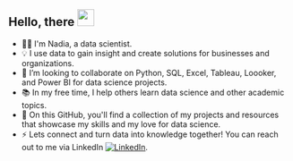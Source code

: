 ## Hello, there <img src="https://raw.githubusercontent.com/MartinHeinz/MartinHeinz/master/wave.gif" width="30px" height="30px" />

- 👩‍💼 I'm Nadia, a data scientist. 
- 💡 I use data to gain insight and create solutions for businesses and organizations.
- 🤝 I’m looking to collaborate on Python, SQL, Excel, Tableau, Loooker, and Power BI for data science projects.
- 📚 In my free time, I help others learn data science and other academic topics.
- 🌱 On this GitHub, you'll find a collection of my projects and resources that showcase my skills and my love for data science. 
- ⚡ Lets connect and turn data into knowledge together! You can reach out to me via LinkedIn [![LinkedIn][1.1]][1].

<!-- links for LinkedIn Icon-->

[1.1]: https://raw.githubusercontent.com/MartinHeinz/MartinHeinz/master/linkedin-3-16.png (LinkedIn icon without padding)


<!-- links to my LinkedIn-->


[1]: https://www.linkedin.com/in//nadia-hartini-kusumawijaya/
